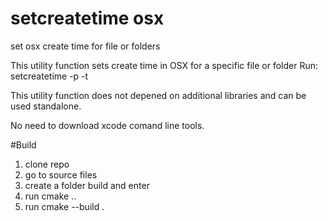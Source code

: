 # setcreatetime osx
set osx create time for file or folders

This utility function sets create time in OSX for a specific file or folder
Run: setcreatetime -p <your path> -t <YYYYMMDDhh>

This utility function does not depened on additional libraries and can be used standalone.

No need to download xcode comand line tools.

#Build
1. clone repo
2. go to source files
3. create a folder build and enter
4. run cmake ..
5. run cmake --build .
